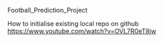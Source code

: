 Football_Prediction_Project

How to initialise existing local repo on github
https://www.youtube.com/watch?v=OVL7R0eT8jw

